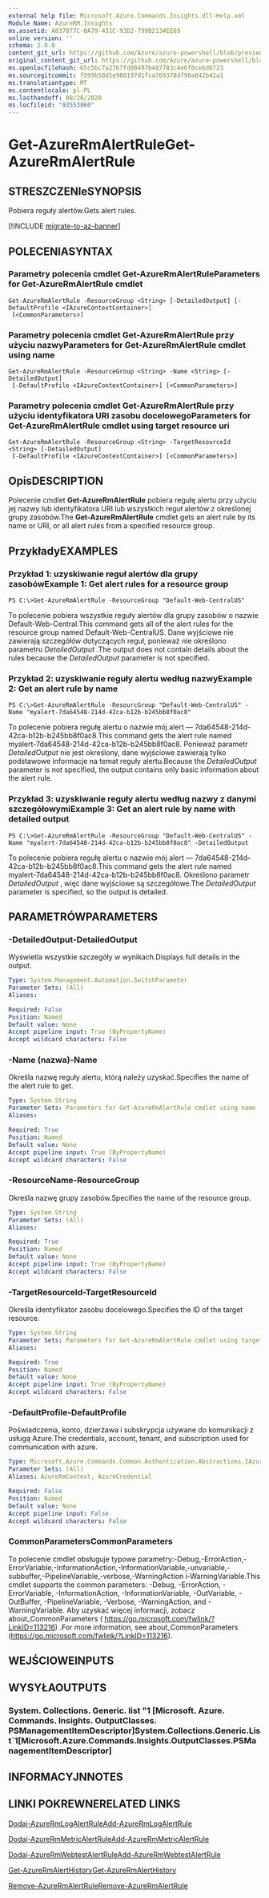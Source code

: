 ```yaml
---
external help file: Microsoft.Azure.Commands.Insights.dll-Help.xml
Module Name: AzureRM.Insights
ms.assetid: A837077C-0A79-431C-93D2-799B2134EE69
online version: ''
schema: 2.0.0
content_git_url: https://github.com/Azure/azure-powershell/blob/preview/src/ResourceManager/Insights/Commands.Insights/help/Get-AzureRmAlertRule.md
original_content_git_url: https://github.com/Azure/azure-powershell/blob/preview/src/ResourceManager/Insights/Commands.Insights/help/Get-AzureRmAlertRule.md
ms.openlocfilehash: 65c5bc7a2767fd00497b487783c4e6f0ce6d6723
ms.sourcegitcommit: f599b50d5e980197d1fca769378df90a842b42a1
ms.translationtype: MT
ms.contentlocale: pl-PL
ms.lasthandoff: 08/20/2020
ms.locfileid: "93553860"
---
```

# <span data-ttu-id="7ab15-101">Get-AzureRmAlertRule</span><span class="sxs-lookup"><span data-stu-id="7ab15-101">Get-AzureRmAlertRule</span></span>

## <span data-ttu-id="7ab15-102">STRESZCZENIe</span><span class="sxs-lookup"><span data-stu-id="7ab15-102">SYNOPSIS</span></span>
<span data-ttu-id="7ab15-103">Pobiera reguły alertów.</span><span class="sxs-lookup"><span data-stu-id="7ab15-103">Gets alert rules.</span></span>

[!INCLUDE [migrate-to-az-banner](../../includes/migrate-to-az-banner.md)]

## <span data-ttu-id="7ab15-104">POLECENIA</span><span class="sxs-lookup"><span data-stu-id="7ab15-104">SYNTAX</span></span>

### <span data-ttu-id="7ab15-105">Parametry polecenia cmdlet Get-AzureRmAlertRule</span><span class="sxs-lookup"><span data-stu-id="7ab15-105">Parameters for Get-AzureRmAlertRule cmdlet</span></span>
```
Get-AzureRmAlertRule -ResourceGroup <String> [-DetailedOutput] [-DefaultProfile <IAzureContextContainer>]
 [<CommonParameters>]
```

### <span data-ttu-id="7ab15-106">Parametry polecenia cmdlet Get-AzureRmAlertRule przy użyciu nazwy</span><span class="sxs-lookup"><span data-stu-id="7ab15-106">Parameters for Get-AzureRmAlertRule cmdlet using name</span></span>
```
Get-AzureRmAlertRule -ResourceGroup <String> -Name <String> [-DetailedOutput]
 [-DefaultProfile <IAzureContextContainer>] [<CommonParameters>]
```

### <span data-ttu-id="7ab15-107">Parametry polecenia cmdlet Get-AzureRmAlertRule przy użyciu identyfikatora URI zasobu docelowego</span><span class="sxs-lookup"><span data-stu-id="7ab15-107">Parameters for Get-AzureRmAlertRule cmdlet using target resource uri</span></span>
```
Get-AzureRmAlertRule -ResourceGroup <String> -TargetResourceId <String> [-DetailedOutput]
 [-DefaultProfile <IAzureContextContainer>] [<CommonParameters>]
```

## <span data-ttu-id="7ab15-108">Opis</span><span class="sxs-lookup"><span data-stu-id="7ab15-108">DESCRIPTION</span></span>
<span data-ttu-id="7ab15-109">Polecenie cmdlet **Get-AzureRmAlertRule** pobiera regułę alertu przy użyciu jej nazwy lub identyfikatora URI lub wszystkich reguł alertów z określonej grupy zasobów.</span><span class="sxs-lookup"><span data-stu-id="7ab15-109">The **Get-AzureRmAlertRule** cmdlet gets an alert rule by its name or URI, or all alert rules from a specified resource group.</span></span>

## <span data-ttu-id="7ab15-110">Przykłady</span><span class="sxs-lookup"><span data-stu-id="7ab15-110">EXAMPLES</span></span>

### <span data-ttu-id="7ab15-111">Przykład 1: uzyskiwanie reguł alertów dla grupy zasobów</span><span class="sxs-lookup"><span data-stu-id="7ab15-111">Example 1: Get alert rules for a resource group</span></span>
```
PS C:\>Get-AzureRmAlertRule -ResourceGroup "Default-Web-CentralUS"
```

<span data-ttu-id="7ab15-112">To polecenie pobiera wszystkie reguły alertów dla grupy zasobów o nazwie Default-Web-Central.</span><span class="sxs-lookup"><span data-stu-id="7ab15-112">This command gets all of the alert rules for the resource group named Default-Web-CentralUS.</span></span>
<span data-ttu-id="7ab15-113">Dane wyjściowe nie zawierają szczegółów dotyczących reguł, ponieważ nie określono parametru *DetailedOutput* .</span><span class="sxs-lookup"><span data-stu-id="7ab15-113">The output does not contain details about the rules because the *DetailedOutput* parameter is not specified.</span></span>

### <span data-ttu-id="7ab15-114">Przykład 2: uzyskiwanie reguły alertu według nazwy</span><span class="sxs-lookup"><span data-stu-id="7ab15-114">Example 2: Get an alert rule by name</span></span>
```
PS C:\>Get-AzureRmAlertRule -ResourcGroup "Default-Web-CentralUS" -Name "myalert-7da64548-214d-42ca-b12b-b245bb8f0ac8"
```

<span data-ttu-id="7ab15-115">To polecenie pobiera regułę alertu o nazwie mój alert — 7da64548-214d-42ca-b12b-b245bb8f0ac8.</span><span class="sxs-lookup"><span data-stu-id="7ab15-115">This command gets the alert rule named myalert-7da64548-214d-42ca-b12b-b245bb8f0ac8.</span></span>
<span data-ttu-id="7ab15-116">Ponieważ parametr *DetailedOutput* nie jest określony, dane wyjściowe zawierają tylko podstawowe informacje na temat reguły alertu.</span><span class="sxs-lookup"><span data-stu-id="7ab15-116">Because the *DetailedOutput* parameter is not specified, the output contains only basic information about the alert rule.</span></span>

### <span data-ttu-id="7ab15-117">Przykład 3: uzyskiwanie reguły alertu według nazwy z danymi szczegółowymi</span><span class="sxs-lookup"><span data-stu-id="7ab15-117">Example 3: Get an alert rule by name with detailed output</span></span>
```
PS C:\>Get-AzureRmAlertRule -ResourceGroup "Default-Web-CentralUS" -Name "myalert-7da64548-214d-42ca-b12b-b245bb8f0ac8" -DetailedOutput
```

<span data-ttu-id="7ab15-118">To polecenie pobiera regułę alertu o nazwie mój alert — 7da64548-214d-42ca-b12b-b245bb8f0ac8.</span><span class="sxs-lookup"><span data-stu-id="7ab15-118">This command gets the alert rule named myalert-7da64548-214d-42ca-b12b-b245bb8f0ac8.</span></span>
<span data-ttu-id="7ab15-119">Określono parametr *DetailedOutput* , więc dane wyjściowe są szczegółowe.</span><span class="sxs-lookup"><span data-stu-id="7ab15-119">The *DetailedOutput* parameter is specified, so the output is detailed.</span></span>

## <span data-ttu-id="7ab15-120">PARAMETRÓW</span><span class="sxs-lookup"><span data-stu-id="7ab15-120">PARAMETERS</span></span>

### <span data-ttu-id="7ab15-121">-DetailedOutput</span><span class="sxs-lookup"><span data-stu-id="7ab15-121">-DetailedOutput</span></span>
<span data-ttu-id="7ab15-122">Wyświetla wszystkie szczegóły w wynikach.</span><span class="sxs-lookup"><span data-stu-id="7ab15-122">Displays full details in the output.</span></span>

```yaml
Type: System.Management.Automation.SwitchParameter
Parameter Sets: (All)
Aliases: 

Required: False
Position: Named
Default value: None
Accept pipeline input: True (ByPropertyName)
Accept wildcard characters: False
```

### <span data-ttu-id="7ab15-123">-Name (nazwa)</span><span class="sxs-lookup"><span data-stu-id="7ab15-123">-Name</span></span>
<span data-ttu-id="7ab15-124">Określa nazwę reguły alertu, którą należy uzyskać.</span><span class="sxs-lookup"><span data-stu-id="7ab15-124">Specifies the name of the alert rule to get.</span></span>

```yaml
Type: System.String
Parameter Sets: Parameters for Get-AzureRmAlertRule cmdlet using name
Aliases: 

Required: True
Position: Named
Default value: None
Accept pipeline input: True (ByPropertyName)
Accept wildcard characters: False
```

### <span data-ttu-id="7ab15-125">-ResourceName</span><span class="sxs-lookup"><span data-stu-id="7ab15-125">-ResourceGroup</span></span>
<span data-ttu-id="7ab15-126">Określa nazwę grupy zasobów.</span><span class="sxs-lookup"><span data-stu-id="7ab15-126">Specifies the name of the resource group.</span></span>

```yaml
Type: System.String
Parameter Sets: (All)
Aliases: 

Required: True
Position: Named
Default value: None
Accept pipeline input: True (ByPropertyName)
Accept wildcard characters: False
```

### <span data-ttu-id="7ab15-127">-TargetResourceId</span><span class="sxs-lookup"><span data-stu-id="7ab15-127">-TargetResourceId</span></span>
<span data-ttu-id="7ab15-128">Określa identyfikator zasobu docelowego.</span><span class="sxs-lookup"><span data-stu-id="7ab15-128">Specifies the ID of the target resource.</span></span>

```yaml
Type: System.String
Parameter Sets: Parameters for Get-AzureRmAlertRule cmdlet using target resource uri
Aliases: 

Required: True
Position: Named
Default value: None
Accept pipeline input: True (ByPropertyName)
Accept wildcard characters: False
```

### <span data-ttu-id="7ab15-129">-DefaultProfile</span><span class="sxs-lookup"><span data-stu-id="7ab15-129">-DefaultProfile</span></span>
<span data-ttu-id="7ab15-130">Poświadczenia, konto, dzierżawa i subskrypcja używane do komunikacji z usługą Azure.</span><span class="sxs-lookup"><span data-stu-id="7ab15-130">The credentials, account, tenant, and subscription used for communication with azure.</span></span>

```yaml
Type: Microsoft.Azure.Commands.Common.Authentication.Abstractions.IAzureContextContainer
Parameter Sets: (All)
Aliases: AzureRmContext, AzureCredential

Required: False
Position: Named
Default value: None
Accept pipeline input: False
Accept wildcard characters: False
```

### <span data-ttu-id="7ab15-131">CommonParameters</span><span class="sxs-lookup"><span data-stu-id="7ab15-131">CommonParameters</span></span>
<span data-ttu-id="7ab15-132">To polecenie cmdlet obsługuje typowe parametry:-Debug,-ErrorAction,-ErrorVariable,-InformationAction,-InformationVariable,-unvariable,-subbuffer,-PipelineVariable,-verbose,-WarningAction i-WarningVariable.</span><span class="sxs-lookup"><span data-stu-id="7ab15-132">This cmdlet supports the common parameters: -Debug, -ErrorAction, -ErrorVariable, -InformationAction, -InformationVariable, -OutVariable, -OutBuffer, -PipelineVariable, -Verbose, -WarningAction, and -WarningVariable.</span></span> <span data-ttu-id="7ab15-133">Aby uzyskać więcej informacji, zobacz about_CommonParameters ( https://go.microsoft.com/fwlink/?LinkID=113216) .</span><span class="sxs-lookup"><span data-stu-id="7ab15-133">For more information, see about_CommonParameters (https://go.microsoft.com/fwlink/?LinkID=113216).</span></span>

## <span data-ttu-id="7ab15-134">WEJŚCIOWE</span><span class="sxs-lookup"><span data-stu-id="7ab15-134">INPUTS</span></span>

## <span data-ttu-id="7ab15-135">WYSYŁA</span><span class="sxs-lookup"><span data-stu-id="7ab15-135">OUTPUTS</span></span>

### <span data-ttu-id="7ab15-136">System. Collections. Generic. list "1 [Microsoft. Azure. Commands. Insights. OutputClasses. PSManagementItemDescriptor]</span><span class="sxs-lookup"><span data-stu-id="7ab15-136">System.Collections.Generic.List\`1[Microsoft.Azure.Commands.Insights.OutputClasses.PSManagementItemDescriptor]</span></span>

## <span data-ttu-id="7ab15-137">INFORMACYJN</span><span class="sxs-lookup"><span data-stu-id="7ab15-137">NOTES</span></span>

## <span data-ttu-id="7ab15-138">LINKI POKREWNE</span><span class="sxs-lookup"><span data-stu-id="7ab15-138">RELATED LINKS</span></span>

[<span data-ttu-id="7ab15-139">Dodaj-AzureRmLogAlertRule</span><span class="sxs-lookup"><span data-stu-id="7ab15-139">Add-AzureRmLogAlertRule</span></span>](./Add-AzureRmLogAlertRule.md)

[<span data-ttu-id="7ab15-140">Dodaj-AzureRmMetricAlertRule</span><span class="sxs-lookup"><span data-stu-id="7ab15-140">Add-AzureRmMetricAlertRule</span></span>](./Add-AzureRmMetricAlertRule.md)

[<span data-ttu-id="7ab15-141">Dodaj-AzureRmWebtestAlertRule</span><span class="sxs-lookup"><span data-stu-id="7ab15-141">Add-AzureRmWebtestAlertRule</span></span>](./Add-AzureRmWebtestAlertRule.md)

[<span data-ttu-id="7ab15-142">Get-AzureRmAlertHistory</span><span class="sxs-lookup"><span data-stu-id="7ab15-142">Get-AzureRmAlertHistory</span></span>](./Get-AzureRmAlertHistory.md)

[<span data-ttu-id="7ab15-143">Remove-AzureRmAlertRule</span><span class="sxs-lookup"><span data-stu-id="7ab15-143">Remove-AzureRmAlertRule</span></span>](./Remove-AzureRmAlertRule.md)


